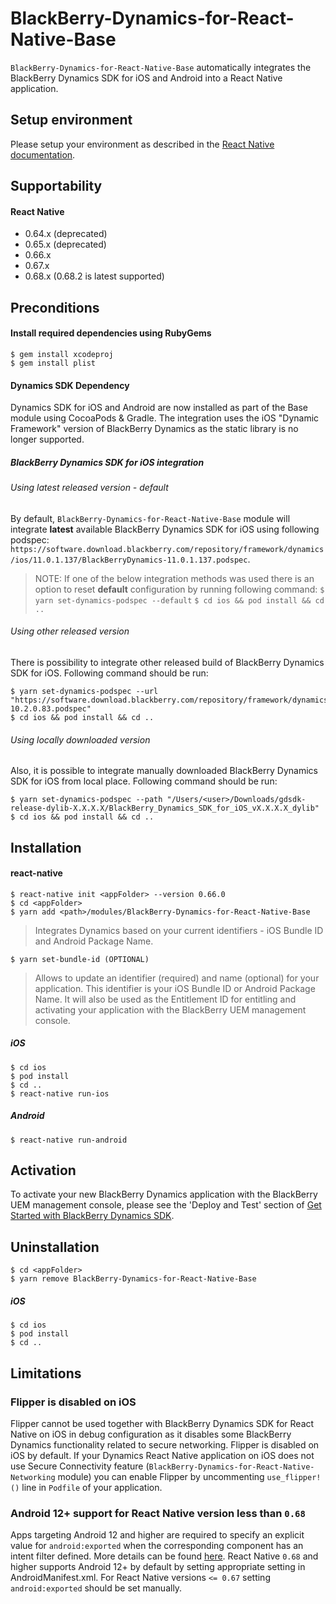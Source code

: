 # BlackBerry-Dynamics-for-React-Native-Base

`BlackBerry-Dynamics-for-React-Native-Base` automatically integrates the BlackBerry Dynamics SDK for iOS and Android into a React Native application.

## Setup environment

Please setup your environment as described in the [React Native documentation](https://facebook.github.io/react-native/docs/getting-started).

## Supportability

#### React Native
 - 0.64.x (deprecated)
 - 0.65.x (deprecated)
 - 0.66.x
 - 0.67.x
 - 0.68.x (0.68.2 is latest supported)

## Preconditions

#### Install required dependencies using RubyGems

    $ gem install xcodeproj
    $ gem install plist

#### Dynamics SDK Dependency

Dynamics SDK for iOS and Android are now installed as part of the Base module using CocoaPods & Gradle. The integration uses the iOS "Dynamic Framework" version of BlackBerry Dynamics as the static library is no longer supported.

##### BlackBerry Dynamics SDK for iOS integration
###### Using latest released version - default
By default, `BlackBerry-Dynamics-for-React-Native-Base` module will integrate **latest** available BlackBerry Dynamics SDK for iOS using following podspec: `https://software.download.blackberry.com/repository/framework/dynamics/ios/11.0.1.137/BlackBerryDynamics-11.0.1.137.podspec`.
> NOTE: If one of the below integration methods was used there is an option to reset **default** configuration by running following command:
`$ yarn set-dynamics-podspec --default`
`$ cd ios && pod install && cd ..`

###### Using other released version
There is possibility to integrate other released build of BlackBerry Dynamics SDK for iOS.
Following command should be run:
```
$ yarn set-dynamics-podspec --url "https://software.download.blackberry.com/repository/framework/dynamics/ios/10.2.0.83/BlackBerryDynamics-10.2.0.83.podspec"
$ cd ios && pod install && cd ..
```
###### Using locally downloaded version
Also, it is possible to integrate manually downloaded BlackBerry Dynamics SDK for iOS from local place.
Following command should be run:
```
$ yarn set-dynamics-podspec --path "/Users/<user>/Downloads/gdsdk-release-dylib-X.X.X.X/BlackBerry_Dynamics_SDK_for_iOS_vX.X.X.X_dylib"
$ cd ios && pod install && cd ..
```

## Installation

#### react-native

    $ react-native init <appFolder> --version 0.66.0
    $ cd <appFolder>
    $ yarn add <path>/modules/BlackBerry-Dynamics-for-React-Native-Base

> Integrates Dynamics based on your current identifiers - iOS Bundle ID and Android Package Name.

    $ yarn set-bundle-id (OPTIONAL)

> Allows to update an identifier (required) and name (optional) for your application. This identifier is your iOS Bundle ID or Android Package Name. It will also be used as the Entitlement ID for entitling and activating your application with the BlackBerry UEM management console.

##### iOS

    $ cd ios  
    $ pod install  
    $ cd ..  
    $ react-native run-ios  

##### Android

    $ react-native run-android

## Activation

To activate your new BlackBerry Dynamics application with the BlackBerry UEM management console, please see the 'Deploy and Test' section of [Get Started with BlackBerry Dynamics SDK](https://developers.blackberry.com/us/en/resources/get-started/blackberry-dynamics-getting-started.html?platform=ios#step-1).

## Uninstallation

    $ cd <appFolder>
    $ yarn remove BlackBerry-Dynamics-for-React-Native-Base

##### iOS

    $ cd ios
    $ pod install
    $ cd ..

## Limitations
### Flipper is disabled on iOS
Flipper cannot be used together with BlackBerry Dynamics SDK for React Native on iOS in debug configuration as it disables some BlackBerry Dynamics functionality related to secure networking.
Flipper is disabled on iOS by default. If your Dynamics React Native application on iOS does not use Secure Connectivity feature (`BlackBerry-Dynamics-for-React-Native-Networking` module) you can enable Flipper by uncommenting `use_flipper!()` line in `Podfile` of your application.

### Android 12+ support for React Native version less than `0.68`
Apps targeting Android 12 and higher are required to specify an explicit value for `android:exported` when the corresponding component has an intent filter defined. More details can be found [here](https://developer.android.com/guide/topics/manifest/activity-element#exported).
React Native `0.68` and higher supports Android 12+ by default by setting appropriate setting in AndroidManifest.xml.
For React Native versions `<= 0.67` setting `android:exported` should be set manually.
